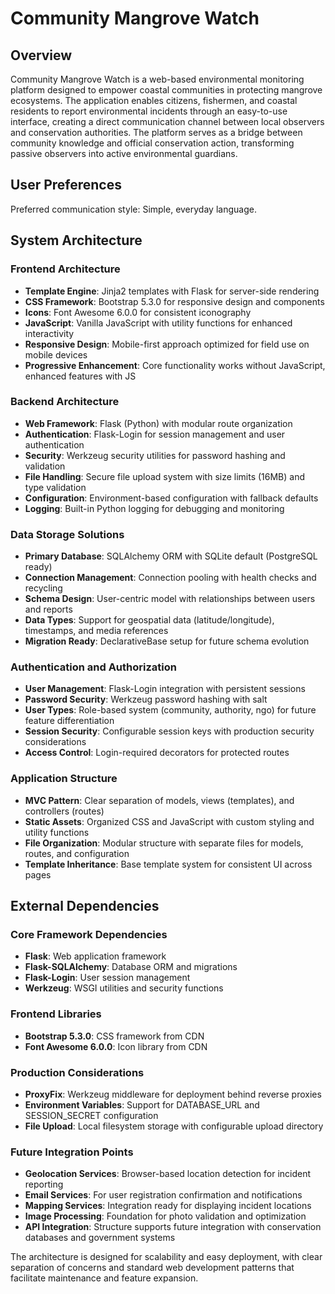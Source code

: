 # Community Mangrove Watch

## Overview

Community Mangrove Watch is a web-based environmental monitoring platform designed to empower coastal communities in protecting mangrove ecosystems. The application enables citizens, fishermen, and coastal residents to report environmental incidents through an easy-to-use interface, creating a direct communication channel between local observers and conservation authorities. The platform serves as a bridge between community knowledge and official conservation action, transforming passive observers into active environmental guardians.

## User Preferences

Preferred communication style: Simple, everyday language.

## System Architecture

### Frontend Architecture
- **Template Engine**: Jinja2 templates with Flask for server-side rendering
- **CSS Framework**: Bootstrap 5.3.0 for responsive design and components
- **Icons**: Font Awesome 6.0.0 for consistent iconography
- **JavaScript**: Vanilla JavaScript with utility functions for enhanced interactivity
- **Responsive Design**: Mobile-first approach optimized for field use on mobile devices
- **Progressive Enhancement**: Core functionality works without JavaScript, enhanced features with JS

### Backend Architecture
- **Web Framework**: Flask (Python) with modular route organization
- **Authentication**: Flask-Login for session management and user authentication
- **Security**: Werkzeug security utilities for password hashing and validation
- **File Handling**: Secure file upload system with size limits (16MB) and type validation
- **Configuration**: Environment-based configuration with fallback defaults
- **Logging**: Built-in Python logging for debugging and monitoring

### Data Storage Solutions
- **Primary Database**: SQLAlchemy ORM with SQLite default (PostgreSQL ready)
- **Connection Management**: Connection pooling with health checks and recycling
- **Schema Design**: User-centric model with relationships between users and reports
- **Data Types**: Support for geospatial data (latitude/longitude), timestamps, and media references
- **Migration Ready**: DeclarativeBase setup for future schema evolution

### Authentication and Authorization
- **User Management**: Flask-Login integration with persistent sessions
- **Password Security**: Werkzeug password hashing with salt
- **User Types**: Role-based system (community, authority, ngo) for future feature differentiation
- **Session Security**: Configurable session keys with production security considerations
- **Access Control**: Login-required decorators for protected routes

### Application Structure
- **MVC Pattern**: Clear separation of models, views (templates), and controllers (routes)
- **Static Assets**: Organized CSS and JavaScript with custom styling and utility functions
- **File Organization**: Modular structure with separate files for models, routes, and configuration
- **Template Inheritance**: Base template system for consistent UI across pages

## External Dependencies

### Core Framework Dependencies
- **Flask**: Web application framework
- **Flask-SQLAlchemy**: Database ORM and migrations
- **Flask-Login**: User session management
- **Werkzeug**: WSGI utilities and security functions

### Frontend Libraries
- **Bootstrap 5.3.0**: CSS framework from CDN
- **Font Awesome 6.0.0**: Icon library from CDN

### Production Considerations
- **ProxyFix**: Werkzeug middleware for deployment behind reverse proxies
- **Environment Variables**: Support for DATABASE_URL and SESSION_SECRET configuration
- **File Upload**: Local filesystem storage with configurable upload directory

### Future Integration Points
- **Geolocation Services**: Browser-based location detection for incident reporting
- **Email Services**: For user registration confirmation and notifications
- **Mapping Services**: Integration ready for displaying incident locations
- **Image Processing**: Foundation for photo validation and optimization
- **API Integration**: Structure supports future integration with conservation databases and government systems

The architecture is designed for scalability and easy deployment, with clear separation of concerns and standard web development patterns that facilitate maintenance and feature expansion.